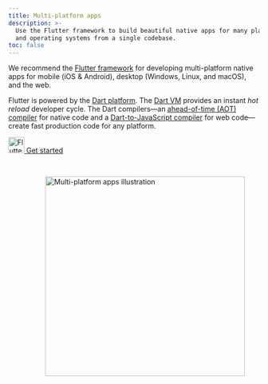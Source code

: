 ```yaml
---
title: Multi-platform apps
description: >-
  Use the Flutter framework to build beautiful native apps for many platforms
  and operating systems from a single codebase.
toc: false
---
```


<div class="container">
<div class="row">
<div class="col-sm-6">

We recommend the [Flutter framework][] for developing multi-platform native apps
for mobile (iOS & Android), desktop (Windows, Linux, and macOS), and the web.

Flutter is powered by the [Dart platform][].
The [Dart VM](/overview#platform) provides an instant _hot reload_ developer cycle.
The Dart compilers—an [ahead-of-time (AOT) compiler][] for native code
and a [Dart-to-JavaScript compiler][] for web code—create 
fast production code for any platform.

[Flutter framework]: {{site.flutter}}
[Dart platform]: /overview#platform
[ahead-of-time (AOT) compiler]: /overview#native-platform
[Dart-to-JavaScript compiler]: /overview#web-platform


<p class="text-center"> 
  <a href="{{site.flutter-docs}}/get-started" class="btn btn-primary btn-lg">
    <img src="/assets/img/logo/flutter-64.png" width="32px" alt="Flutter">
    Get started
  </a>
</p>
</div>

<div class="col-sm-6">
  <img 
    style="padding: 30px; float: right; width: 400px" 
    src="/assets/img/multiplat.png" 
    alt="Multi-platform apps illustration">
</div>
  </div>
</div>
